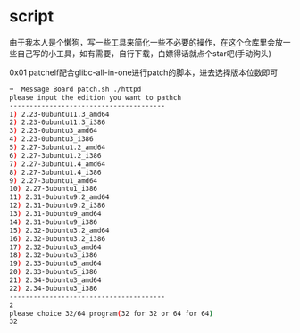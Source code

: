 # script
由于我本人是个懒狗，写一些工具来简化一些不必要的操作，在这个仓库里会放一些自己写的小工具，如有需要，自行下载，白嫖得话就点个star吧(手动狗头)

0x01 patchelf配合glibc-all-in-one进行patch的脚本，进去选择版本位数即可
```bash
➜  Message Board patch.sh ./httpd
please input the edition you want to pathch
---------------------------------------
1) 2.23-0ubuntu11.3_amd64
2) 2.23-0ubuntu11.3_i386
3) 2.23-0ubuntu3_amd64
4) 2.23-0ubuntu3_i386
5) 2.27-3ubuntu1.2_amd64
6) 2.27-3ubuntu1.2_i386
7) 2.27-3ubuntu1.4_amd64
8) 2.27-3ubuntu1.4_i386
9) 2.27-3ubuntu1_amd64
10) 2.27-3ubuntu1_i386
11) 2.31-0ubuntu9.2_amd64
12) 2.31-0ubuntu9.2_i386
13) 2.31-0ubuntu9_amd64
14) 2.31-0ubuntu9_i386
15) 2.32-0ubuntu3.2_amd64
16) 2.32-0ubuntu3.2_i386
17) 2.32-0ubuntu3_amd64
18) 2.32-0ubuntu3_i386
19) 2.33-0ubuntu5_amd64
20) 2.33-0ubuntu5_i386
21) 2.34-0ubuntu3_amd64
22) 2.34-0ubuntu3_i386
---------------------------------------
2
please choice 32/64 program(32 for 32 or 64 for 64)
32
```
